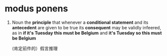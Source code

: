 # modus ponens

1. Noun the **principle** that whenever a **conditional statement** and its **antecedent** are given to be true its **consequent** may be validly infeered, as in **if it's Tuesday this must be Belgium** and **it's Tuesday so this must be Belgium**

   (肯定前件的）假言推理